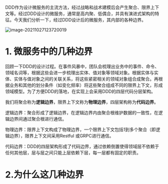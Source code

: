 DDD作为设计微服务的主流方法，经过战略和战术建模后会产生聚合、限界上下文等。经过DDD设计的微服务，通常是高内聚、低偶合，并具有演进式架构的特征。今天我们分析一下，经过DDD设计后的微服务，其内部的各种边界。

![image-20211027123720019](../../java_architect/images/mysql/ddd_eventstorm.png)

# 1. 微服务中的几种边界

回顾一下DDD的设计过程。在事件风暴中，团队会梳理出业务中的事件、命令、领域名词等，根据这些会进一步梳理出实体、值对象等领域对象。根据实体与实体、实体与值对象之间的关联关系，将这些紧密相关的领域对象组合成聚合。再根据业务和其他的划分条件（如变化频率）将这些聚合组成不同的限界上下文，形成领域模型。为了方便DDD的落地，在实现上会采用DDD的四层代码分层架构。

我们将聚合称为**逻辑边界**，限界上下文称为**物理边界**，四层架构称为**代码边界**。

逻辑边界：聚合形成了逻辑边界，在逻辑边界内由聚合根维护数据的一致性，在逻辑边界间通过聚合根进行通信。

物理边界：限界上下文构成了物理边界，一个限界上下文包括1到多个聚合（即逻辑边界），限界上下文间采用Restful 或GRPC进行通信。

代码边界：DDD的四层架构形成了代码边界，通过依赖倒置使得领域层不依赖于任何其他层，层与层之间只能上层依赖下层，每一层都有固定的职责。

# 2.为什么这几种边界

